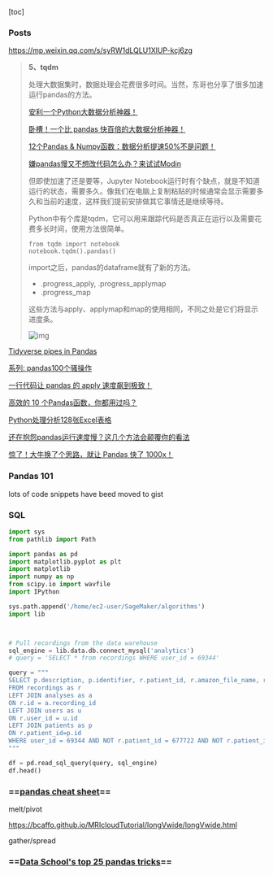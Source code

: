 [toc]



### Posts





https://mp.weixin.qq.com/s/syRW1dLQLU1XlUP-kcj6zg

> **5、tqdm** 
>
> 处理大数据集时，数据处理会花费很多时间。当然，东哥也分享了很多加速运行pandas的方法。
>
> [安利一个Python大数据分析神器！](http://mp.weixin.qq.com/s?__biz=MzUzODYwMDAzNA==&mid=2247501025&idx=1&sn=a0d919a15f4e10ec3bd8f906f2059dec&chksm=fad7b3eccda03afa581d582676ec170db1b6489453525673cea95ec5b893a78566fb9be24c49&scene=21#wechat_redirect)
>
> [卧槽！一个比 pandas 快百倍的大数据分析神器！](http://mp.weixin.qq.com/s?__biz=MzUzODYwMDAzNA==&mid=2247500298&idx=2&sn=36ce806ce12efcb2ff37d9c58c268918&chksm=fad7b507cda03c1158171cfe8165e476349b0e5fdf92bfdbba4102e73e8ce0d29d1391b19fe0&scene=21#wechat_redirect)
>
> [12个Pandas & Numpy函数：数据分析提速50%不是问题！](http://mp.weixin.qq.com/s?__biz=MzUzODYwMDAzNA==&mid=2247496187&idx=2&sn=887581cf02caeadb266a2bee97e3a32c&chksm=fad786f6cda00fe0abbe2fd493d6ad0045b496d34e0a3d62f69221e8c4dc6d71b83b2ebcc468&scene=21#wechat_redirect)
>
> [嫌pandas慢又不想改代码怎么办？来试试Modin](http://mp.weixin.qq.com/s?__biz=MzUzODYwMDAzNA==&mid=2247486239&idx=1&sn=2a4a9ec9e224c15987c4576f500a4a07&chksm=fad47c12cda3f504c0e0f918687aa33368f691efaf8c3052d170952e50578a10d35d65a172a6&scene=21#wechat_redirect)
>
> 但即使加速了还是要等，Jupyter Notebook运行时有个缺点，就是不知道运行的状态，需要多久。像我们在电脑上复制粘贴的时候通常会显示需要多久和当前的速度，这样我们提前安排做其它事情还是继续等待。
>
> Python中有个库是tqdm，它可以用来跟踪代码是否真正在运行以及需要花费多长时间，使用方法很简单。
>
> ```
> from tqdm import notebook
> notebook.tqdm().pandas()
> ```
>
> import之后，pandas的dataframe就有了新的方法。
>
> - .progress_apply, .progress_applymap
> - .progress_map
>
> 这些方法与apply、applymap和map的使用相同，不同之处是它们将显示进度条。
>
> ![img](https://i.loli.net/2020/10/25/Pwna5SXM3TovWNY.gif)



[Tidyverse pipes in Pandas](https://stmorse.github.io/journal/tidyverse-style-pandas.html)

[系列: pandas100个骚操作](https://mp.weixin.qq.com/mp/appmsgalbum?__biz=MzUzODYwMDAzNA==&action=getalbum&album_id=1699019347278561282&scene=21#wechat_redirect)

[一行代码让 pandas 的 apply 速度飙到极致！](https://mp.weixin.qq.com/s/vVuQIjG6usKXMB7Db8GK6Q)

[高效的 10 个Pandas函数，你都用过吗？](https://mp.weixin.qq.com/s?__biz=MzUzODYwMDAzNA==&mid=2247497424&idx=2&sn=74af656fdf9cd92825b4005a03ca937f&chksm=fad781ddcda008cb1f34e9d7166d823687a07baf1d10b86e9869082840348fea25b9a8962c3d&mpshare=1&scene=1&srcid=0820K2WR4aLPBzkdjc1z2x55&sharer_sharetime=1597907390294&sharer_shareid=54d7b6bf73b347d381a7bff3f78b99d1&key=b9392b7c27e91e19d40916ed6435efb6fd4d871a4b3ae90c5314a43eba30d65d75dff321986e9081de7e405d6bf49352e6008f3705389700dfc25c55690b8ef4ce38e7f2df57501fbd80a787fcbc8167543356b3613e285f25b07b862288facb69d34964afb3a008e8c2e80b9d2cdbc4b7acbcab0985a3c053206eb755fd468f&ascene=1&uin=NzA3NTE3MTMz&devicetype=Windows+10&version=62080085&lang=en&exportkey=A0rTTvHkZVYcZ9K%2F9qAyzvw%3D&pass_ticket=dl5Iy2qsBZ9gzq%2FRfs1Q4CEN%2Fhyil2Dm7RHxB%2B8%2FfwwGzOwxi2eJVPN0mhlXaHf0)

[Python处理分析128张Excel表格](https://mp.weixin.qq.com/s?__biz=MzUzODYwMDAzNA==&mid=2247488730&idx=3&sn=44bb4de7e28d5d4fabe9b75e6d9384a0&chksm=fad463d7cda3eac16083eaf4dd699da89971efddfd20ef9a97bb00d7d84ff2cfafbc34f7b989&mpshare=1&scene=1&srcid=&sharer_sharetime=1581795571700&sharer_shareid=54d7b6bf73b347d381a7bff3f78b99d1&key=b089ab4307cc93f99412d5f38d5f5574903cfbc36f90ea8ae8d914df33f61ecd95168ad133225b37ab525b9fd1585d369bae1fde62663b612014c90ebc000bfb9b9d71f71c0b47f0bba3e4265599fcf6&ascene=1&uin=NzA3NTE3MTMz&devicetype=Windows+10&version=62070158&lang=en&exportkey=A4GyhtWJTN4MI%2BFqFnDn3wU%3D&pass_ticket=HUmG34FrJdSkkMkGQ8Ek%2BwoKbRgxJGF8CrBlo8fNM6xFwL7s7GVAsC8GW%2FkOSgg6)

[还在抱怨pandas运行速度慢？这几个方法会颠覆你的看法](https://mp.weixin.qq.com/s?__biz=MzU4OTQ1MTA4OQ==&mid=2247484170&idx=1&sn=8f662550a6e01ab191de1c57afb4f2e5&chksm=fdcc1934cabb9022b42ddf51c2c11f8c5069c424ac7f1120550c66dae34e395991b0b3ada92e&mpshare=1&scene=1&srcid=&sharer_sharetime=1575522959679&sharer_shareid=54d7b6bf73b347d381a7bff3f78b99d1&key=aa397d0f1c3682ba85dc210d24355b5edd123bd41da566c32115a60bdca077a4b648abf84f1b9002187ad3d77d6baec5f099e26f7a440a4e6fc85831696909e1baf3274c4bed4b32c297082c805bffff&ascene=1&uin=NzA3NTE3MTMz&devicetype=Windows+10&version=62070158&lang=en&exportkey=AxRu4fmcVlvQRThRqao5gkE%3D&pass_ticket=ee2Re0y5GRDC7Z5JO2IRPQMYtoeI2sD8LkuPcXANvvpCdl6NlB9x9gylFsx2yZyu)

[惊了！大牛换了个思路，就让 Pandas 快了 1000x！](https://mp.weixin.qq.com/s?__biz=Mzg3MTAyMDMxOQ==&mid=2247484088&idx=1&sn=bf127b42706b72ec9a4f34a9ef2df912&chksm=ce85a0c8f9f229de91b2ec02ae5ac23c6699ee66ce29e89ba9ced17fb8e3e935d0f585e6db07&mpshare=1&scene=1&srcid=012560Rv2ZXMKbhhzpWQJbJq&sharer_sharetime=1579909492329&sharer_shareid=54d7b6bf73b347d381a7bff3f78b99d1&key=47c0c8dda35b3d6ee85d69b7b662ba41d469adc671ed850dd6da47b73a8902f53a6242181efcf6e0242731d540d53e1c845a273de39984b309a2b6943e95b746b08ffb9d6c0fa66e232995ddbc268323&ascene=1&uin=NzA3NTE3MTMz&devicetype=Windows+10&version=62070158&lang=en&exportkey=A8%2BE8Kqp6Tr85gxTfxo4zu0%3D&pass_ticket=lJveRg9gAUeTqWfqKJqPTsmBETtIP04Z4E2W2kBQR9BH39IEkb5%2FusO9Aiu9jq1T)





### Pandas 101

lots of code snippets have beed moved to gist



### SQL

```python
import sys
from pathlib import Path

import pandas as pd
import matplotlib.pyplot as plt
import matplotlib
import numpy as np
from scipy.io import wavfile
import IPython

sys.path.append('/home/ec2-user/SageMaker/algorithms')
import lib



# Pull recordings from the data warehouse
sql_engine = lib.data.db.connect_mysql('analytics')
# query = 'SELECT * from recordings WHERE user_id = 69344'

query = """
SELECT p.description, p.identifier, r.patient_id, r.amazon_file_name, r.created_at
FROM recordings as r 
LEFT JOIN analyses as a
ON r.id = a.recording_id
LEFT JOIN users as u
ON r.user_id = u.id
LEFT JOIN patients as p
ON r.patient_id=p.id
WHERE user_id = 69344 AND NOT r.patient_id = 677722 AND NOT r.patient_id = 677723 AND NOT r.patient_id = 677724
"""

df = pd.read_sql_query(query, sql_engine)
df.head()
```







### ==[pandas cheat sheet](https://pandas.pydata.org/Pandas_Cheat_Sheet.pdf)==

melt/pivot

https://bcaffo.github.io/MRIcloudTutorial/longVwide/longVwide.html

gather/spread



### ==[Data School's top 25 pandas tricks](https://nbviewer.jupyter.org/github/justmarkham/pandas-videos/blob/master/top_25_pandas_tricks.ipynb)==





